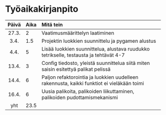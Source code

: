 # Työaikakirjanpito

| Päivä | Aika | Mitä tein                                                                                  |
| :---: | :--- | :----------------------------------------------------------------------------------------- |
| 27.3. | 2    | Vaatimusmäärittelyn laatiminen                                                             |
| 3.4.  | 1.5  | Projektin luokkien suunnittelu ja pygamen alustus                                          |
| 4.4.  | 5    | Lisää luokkien suunnittelua, alustava ruudukko tetrikselle, testausta ja tehtävät 4-7      |
| 13.4. | 3    | Config tiedosto, yleistä suunnittelua siitä miten saisin esitettyä palikat pelissä         |
| 14.4. | 6    | Paljon refaktorointia ja luokkien uudelleen rakennusta, kaikki funktiot ei vieläkään toimi |
| 16.4. | 6    | Uusia palikoita, palikoiden liikuttaminen, palikoiden pudottamismekanismi                  |
|  yht  | 23.5 |                                                                                            |
